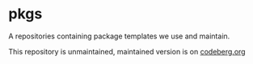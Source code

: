 # pkgs

A repositories containing package templates we use and maintain.

This repository is unmaintained, maintained version is on [codeberg.org](https://codeberg.org/SRAZKVT/pkgs)
